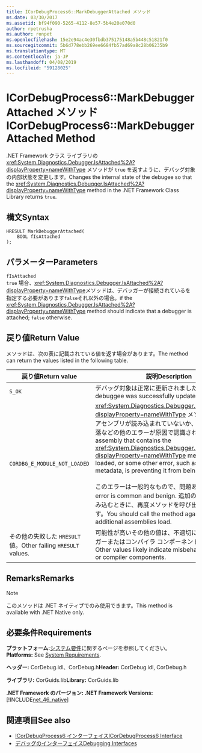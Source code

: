 ```yaml
---
title: ICorDebugProcess6::MarkDebuggerAttached メソッド
ms.date: 03/30/2017
ms.assetid: bf94f090-5265-4112-8e57-5b4e20e070d0
author: rpetrusha
ms.author: ronpet
ms.openlocfilehash: 15e2e94ac4e30fbdb375175148a5b448c51821f0
ms.sourcegitcommit: 5b6d778ebb269ee6684fb57ad69a8c28b06235b9
ms.translationtype: MT
ms.contentlocale: ja-JP
ms.lasthandoff: 04/08/2019
ms.locfileid: "59128025"
---
```

# <a name="icordebugprocess6markdebuggerattached-method"></a><span data-ttu-id="7d415-102">ICorDebugProcess6::MarkDebuggerAttached メソッド</span><span class="sxs-lookup"><span data-stu-id="7d415-102">ICorDebugProcess6::MarkDebuggerAttached Method</span></span>
<span data-ttu-id="7d415-103">.NET Framework クラス ライブラリの <xref:System.Diagnostics.Debugger.IsAttached%2A?displayProperty=nameWithType> メソッドが `true` を返すように、デバッグ対象の内部状態を変更します。</span><span class="sxs-lookup"><span data-stu-id="7d415-103">Changes the internal state of the debugee so that the <xref:System.Diagnostics.Debugger.IsAttached%2A?displayProperty=nameWithType> method in the .NET Framework Class Library returns `true`.</span></span>  
  
## <a name="syntax"></a><span data-ttu-id="7d415-104">構文</span><span class="sxs-lookup"><span data-stu-id="7d415-104">Syntax</span></span>  
  
```  
HRESULT MarkDebuggerAttached(  
    BOOL fIsAttached  
);  
```  
  
## <a name="parameters"></a><span data-ttu-id="7d415-105">パラメーター</span><span class="sxs-lookup"><span data-stu-id="7d415-105">Parameters</span></span>  
 `fIsAttached`  
 `true` <span data-ttu-id="7d415-106">場合、<xref:System.Diagnostics.Debugger.IsAttached%2A?displayProperty=nameWithType>メソッドは、デバッガーが接続されているを指定する必要があります`false`それ以外の場合。</span><span class="sxs-lookup"><span data-stu-id="7d415-106">if the <xref:System.Diagnostics.Debugger.IsAttached%2A?displayProperty=nameWithType> method should indicate that a debugger is attached; `false` otherwise.</span></span>  
  
## <a name="return-value"></a><span data-ttu-id="7d415-107">戻り値</span><span class="sxs-lookup"><span data-stu-id="7d415-107">Return Value</span></span>  
 <span data-ttu-id="7d415-108">メソッドは、次の表に記載されている値を返す場合があります。</span><span class="sxs-lookup"><span data-stu-id="7d415-108">The method can return the values listed in the following table.</span></span>  
  
|<span data-ttu-id="7d415-109">戻り値</span><span class="sxs-lookup"><span data-stu-id="7d415-109">Return value</span></span>|<span data-ttu-id="7d415-110">説明</span><span class="sxs-lookup"><span data-stu-id="7d415-110">Description</span></span>|  
|------------------|-----------------|  
|`S_OK`|<span data-ttu-id="7d415-111">デバッグ対象は正常に更新されました。</span><span class="sxs-lookup"><span data-stu-id="7d415-111">The debuggee was successfully updated.</span></span>|  
|`CORDBG_E_MODULE_NOT_LOADED`|<span data-ttu-id="7d415-112"><xref:System.Diagnostics.Debugger.IsAttached%2A?displayProperty=nameWithType> メソッドを格納するアセンブリが読み込まれていないか、メタデータの欠落などの他のエラーが原因で認識されません。</span><span class="sxs-lookup"><span data-stu-id="7d415-112">The assembly that contains the <xref:System.Diagnostics.Debugger.IsAttached%2A?displayProperty=nameWithType> method is not loaded, or some other error, such as missing metadata, is preventing it from being recognized.</span></span><br /><br /> <span data-ttu-id="7d415-113">このエラーは一般的なもので、問題ありません。</span><span class="sxs-lookup"><span data-stu-id="7d415-113">This error is common and benign.</span></span> <span data-ttu-id="7d415-114">追加のアセンブリを読み込むときに、再度メソッドを呼び出す必要があります。</span><span class="sxs-lookup"><span data-stu-id="7d415-114">You should call the method again when additional assemblies load.</span></span>|  
|<span data-ttu-id="7d415-115">その他の失敗した `HRESULT` 値。</span><span class="sxs-lookup"><span data-stu-id="7d415-115">Other failing `HRESULT` values.</span></span>|<span data-ttu-id="7d415-116">可能性が高いその他の値は、不適切に動作するデバッガーまたはコンパイラ コンポーネントを示します。</span><span class="sxs-lookup"><span data-stu-id="7d415-116">Other values likely indicate misbehaving debugger or compiler components.</span></span>|  
  
## <a name="remarks"></a><span data-ttu-id="7d415-117">Remarks</span><span class="sxs-lookup"><span data-stu-id="7d415-117">Remarks</span></span>  
  
> [!NOTE]
>  <span data-ttu-id="7d415-118">このメソッドは .NET ネイティブでのみ使用できます。</span><span class="sxs-lookup"><span data-stu-id="7d415-118">This method is available with .NET Native only.</span></span>  
  
## <a name="requirements"></a><span data-ttu-id="7d415-119">必要条件</span><span class="sxs-lookup"><span data-stu-id="7d415-119">Requirements</span></span>  
 <span data-ttu-id="7d415-120">**プラットフォーム:**[システム要件](../../../../docs/framework/get-started/system-requirements.md)に関するページを参照してください。</span><span class="sxs-lookup"><span data-stu-id="7d415-120">**Platforms:** See [System Requirements](../../../../docs/framework/get-started/system-requirements.md).</span></span>  
  
 <span data-ttu-id="7d415-121">**ヘッダー:** CorDebug.idl、CorDebug.h</span><span class="sxs-lookup"><span data-stu-id="7d415-121">**Header:** CorDebug.idl, CorDebug.h</span></span>  
  
 <span data-ttu-id="7d415-122">**ライブラリ:** CorGuids.lib</span><span class="sxs-lookup"><span data-stu-id="7d415-122">**Library:** CorGuids.lib</span></span>  
  
 **<span data-ttu-id="7d415-123">.NET Framework のバージョン: </span><span class="sxs-lookup"><span data-stu-id="7d415-123">.NET Framework Versions:</span></span>** [!INCLUDE[net_46_native](../../../../includes/net-46-native-md.md)]  
  
## <a name="see-also"></a><span data-ttu-id="7d415-124">関連項目</span><span class="sxs-lookup"><span data-stu-id="7d415-124">See also</span></span>

- [<span data-ttu-id="7d415-125">ICorDebugProcess6 インターフェイス</span><span class="sxs-lookup"><span data-stu-id="7d415-125">ICorDebugProcess6 Interface</span></span>](../../../../docs/framework/unmanaged-api/debugging/icordebugprocess6-interface.md)
- [<span data-ttu-id="7d415-126">デバッグのインターフェイス</span><span class="sxs-lookup"><span data-stu-id="7d415-126">Debugging Interfaces</span></span>](../../../../docs/framework/unmanaged-api/debugging/debugging-interfaces.md)
